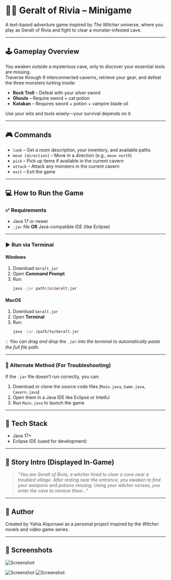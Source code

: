 # 🧝‍♂️ Geralt of Rivia – Minigame

A text-based adventure game inspired by *The Witcher* universe, where you play as Geralt of Rivia and fight to clear a monster-infested cave.

---

## 🕹️ Gameplay Overview

You awaken outside a mysterious cave, only to discover your essential tools are missing.  
Traverse through 9 interconnected caverns, retrieve your gear, and defeat the three monsters lurking inside:

- **Rock Troll** – Defeat with your silver sword  
- **Ghouls** – Require sword + cat potion  
- **Katakan** – Requires sword + potion + vampire blade oil  

Use your wits and tools wisely—your survival depends on it.

---

## 🎮 Commands

- `look` – Get a room description, your inventory, and available paths  
- `move [direction]` – Move in a direction (e.g., `move north`)  
- `pick` – Pick up items if available in the current cavern  
- `attack` – Attack any monsters in the current cavern  
- `exit` – Exit the game

---

## 💻 How to Run the Game

### ✅ Requirements

- Java 17 or newer  
- `.jar` file **OR** Java-compatible IDE (like Eclipse)

---

### ▶️ Run via Terminal

#### **Windows**
1. Download `Geralt.jar`
2. Open **Command Prompt**
3. Run:
   ```sh
   java -jar path\to\Geralt.jar

#### **MacOS**
1. Download `Geralt.jar`
2. Open **Terminal**
3. Run:
   ```sh
   java -jar /path/to/Geralt.jar

💡 *You can drag and drop the `.jar` into the terminal to automatically paste the full file path.*

---

### 🧪 Alternate Method (For Troubleshooting)

If the `.jar` file doesn’t run correctly, you can:
1. Download or clone the source code files (`Main.java`, `Game.java`, `Cavern.java`)
2. Open them in a Java IDE like Eclipse or IntelliJ
3. Run `Main.java` to launch the game

---

## 🧠 Tech Stack

- Java 17+
- Eclipse IDE (used for development)

---

## 📖 Story Intro (Displayed In-Game)

> *"You are Geralt of Rivia, a witcher hired to clear a cave near a troubled village. After resting near the entrance, you awaken to find your weapons and potions missing. Using your witcher senses, you enter the cave to retrieve them…"*

---

## 👤 Author

Created by Yahia Alqurnawi as a personal project inspired by the *Witcher* novels and video game series.

---

## 📸 Screenshots

![Screenshot](GeraltMinigame.png)

![Screenshot](GeraltScreenshot1.png)
![Screenshot](GeraltScreenshot2.png)
